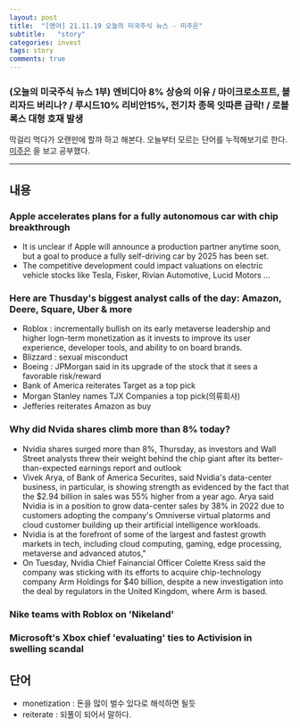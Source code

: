 ```yaml
---
layout: post
title:  "[영어] 21.11.19 오늘의 미국주식 뉴스 - 미주은"
subtitle:   "story"
categories: invest
tags: story
comments: true
---
```


### (오늘의 미국주식 뉴스 1부) 엔비디아 8% 상승의 이유 / 마이크로소프트, 블리자드 버리나? / 루시드10% 리비안15%, 전기차 종목 잇따른 급락! / 로블록스 대형 호재 발생

막걸리 먹다가 오랜만에 할까 하고 해본다. 오늘부터 모르는 단어를 누적해보기로 한다.  
[미주은](https://www.youtube.com/watch?v=0WBTGyH7YuM) 을 보고 공부했다.

---

## 내용
### Apple accelerates plans for a fully autonomous car with chip breakthrough
- It is unclear if Apple will announce a production partner anytime soon, but a goal to produce a fully self-driving car by 2025 has been set.
- The competitive development could impact valuations on electric vehicle stocks like Tesla, Fisker, Rivian Automotive, Lucid Motors ...

### Here are Thusday's biggest analyst calls of the day: Amazon, Deere, Square, Uber & more
- Roblox : incrementally bullish on its early metaverse leadership and higher logn-term monetization as it invests to improve its user experience, developer tools, and ability to on board brands.
- Blizzard : sexual misconduct
- Boeing : JPMorgan said in its upgrade of the stock that it sees a favorable risk/reward
- Bank of America reiterates Target as a top pick
- Morgan Stanley names TJX Companies a top pick(의류회사)
- Jefferies reiterates Amazon as buy

### Why did Nvida shares climb more than 8% today?
- Nvidia shares surged more than 8%, Thursday, as investors and Wall Street analysts threw their weight behind the chip giant after its better-than-expected earnings report and outlook
- Vivek Arya, of Bank of America Securites, said Nvidia's data-center business, in particular, is showing strength as evidenced by the fact that the $2.94 billion in sales was 55% higher from a year ago. Arya said Nvidia is in a position to grow data-center sales by 38% in 2022 due to customers adopting the company's Omniverse virtual platorms and cloud customer building up their artificial intelligence workloads.
- Nvidia is at the forefront of some of the largest and fastest growth markets in tech, including cloud computing, gaming, edge processing, metaverse and advanced atutos,"
- On Tuesday, Nvidia Chief Fainancial Officer Colette Kress said the company was sticking with its efforts to acquire chip-technology company Arm Holdings for $40 billion, despite a new investigation into the deal by regulators in the United Kingdom, where Arm is based.

### Nike teams with Roblox on 'Nikeland'

### Microsoft's Xbox chief 'evaluating' ties to Activision in swelling scandal

## 단어 
- monetization :  돈을 많이 벌수 있다로 해석하면 될듯
- reiterate : 되풀이 되어서 말하다.
